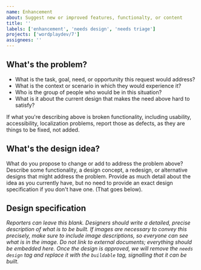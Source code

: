 ```yaml
---
name: Enhancement
about: Suggest new or improved features, functionalty, or content
title: ''
labels: ['enhancement', 'needs design', 'needs triage']
projects: ['wordplaydev/7']
assignees: ''
---
```


## What's the problem?

-   What is the task, goal, need, or opportunity this request would address?
-   What is the context or scenario in which they would experience it?
-   Who is the group of people who would be in this situation?
-   What is it about the current design that makes the need above hard to satisfy?

If what you're describing above is broken functionality, including usability, accessibility, localization problems, report those as defects, as they are things to be fixed, not added.

## What's the design idea?

What do you propose to change or add to address the problem above? Describe some functionality, a design concept, a redesign, or alternative designs that might address the problem. Provide as much detail about the idea as you currently have, but no need to provide an exact design specification if you don't have one. (That goes below).

## Design specification

_Reporters can leave this blank. Designers should write a detailed, precise description of what is to be built. If images are necessary to convey this precisely, make sure to include image descriptions, so everyone can see what is in the image. Do not link to external documents; everything should be embedded here. Once the design is approved, we will remove the `needs design` tag and replace it with the `buildable` tag, signalling that it can be built._
